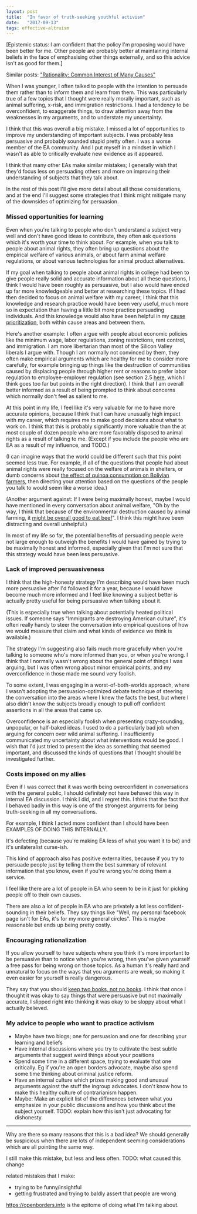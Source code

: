 ```yaml
---
layout: post
title:  "In favor of truth-seeking youthful activism"
date:   "2017-09-13"
tags: effective-altruism
---
```


[Epistemic status: I am confident that the policy I'm proposing would have been better for me. Other people are probably better at maintaining internal beliefs in the face of emphasising other things externally, and so this advice isn't as good for them.]

Similar posts: ["Rationality: Common Interest of Many Causes"](http://lesswrong.com/lw/66/rationality_common_interest_of_many_causes/)

When I was younger, I often talked to people with the intention to persuade them rather than to inform them and learn from them. This was particularly true of a few topics that I thought were really morally important, such as animal suffering, x-risk, and immigration restrictions. I had a tendency to be overconfident, to exaggerate things, to draw attention away from the weaknesses in my arguments, and to understate my uncertainty.

I think that this was overall a big mistake. I missed a lot of opportunities to improve my understanding of important subjects. I was probably less persuasive and probably sounded stupid pretty often. I was a worse member of the EA community. And I put myself in a mindset in which I wasn't as able to critically evaluate new evidence as it appeared.

I think that many other EAs make similar mistakes; I generally wish that they'd focus less on persuading others and more on improving their understanding of subjects that they talk about.

In the rest of this post I'll give more detail about all those considerations, and at the end I'll suggest some strategies that I think might mitigate many of the downsides of optimizing for persuasion.

### Missed opportunities for learning

Even when you're talking to people who don't understand a subject very well and don't have good ideas to contribute, they often ask questions which it's worth your time to think about. For example, when you talk to people about animal rights, they often bring up questions about the empirical welfare of various animals, or about farm animal welfare regulations, or about various technologies for animal product alternatives.

If my goal when talking to people about animal rights in college had been to give people really solid and accurate information about all these questions, I think I would have been roughly as persuasive, but I also would have ended up far more knowledgeable and better at researching these topics. If I had then decided to focus on animal welfare with my career, I think that this knowledge and research practice would have been very useful, much more so in expectation than having a little bit more practice persuading individuals. And this knowledge would also have been helpful in my [cause prioritization](https://80000hours.org/2014/01/which-cause-is-most-effective-300/), both within cause areas and between them.

Here's another example: I often argue with people about economic policies like the minimum wage, labor regulations, zoning restrictions, rent control, and immigration. I am more libertarian than most of the Silicon Valley liberals I argue with. Though I am normally not convinced by them, they often make empirical arguments which are healthy for me to consider more carefully, for example bringing up things like the destruction of communities caused by displacing people through higher rent or reasons to prefer labor regulation to employee-employer regulation (see section 2.5 [here](http://slatestarcodex.com/2017/02/22/repost-the-non-libertarian-faq/#coordination_problems), which I think goes too far but points in the right direction). I think that I am overall better informed as a result of being prompted to think about concerns which normally don't feel as salient to me.

At this point in my life, I feel like it's very valuable for me to have more accurate opinions, because I think that I can have unusually high impact with my career, which requires me to make good decisions about what to work on. I think that this is probably significantly more valuable than the at most couple of dozen people who are more favorably disposed to animal rights as a result of talking to me. (Except if you include the people who are EA as a result of my influence, and TODO.)

(I can imagine ways that the world could be different such that this point seemed less true. For example, if all of the questions that people had about animal rights were really focused on the welfare of animals in shelters, or dumb concerns about [the effect of quinoa consumption on Bolivian farmers](http://www.npr.org/sections/thesalt/2016/03/31/472453674/your-quinoa-habit-really-did-help-perus-poor-but-theres-trouble-ahead), then directing your attention based on the questions of the people you talk to would seem like a worse idea.)

(Another argument against: If I were being maximally honest, maybe I would have mentioned in every conversation about animal welfare, "Oh by the way, I think that because of the environmental destruction caused by animal farming, it [might be overall good to eat beef](http://reducing-suffering.org/vegetarianism-and-wild-animals/)". I think this might have been distracting and overall unhelpful.)

In most of my life so far, the potential benefits of persuading people were not large enough to outweigh the benefits I would have gained by trying to be maximally honest and informed, especially given that I'm not sure that this strategy would have been less persuasive.

### Lack of improved persuasiveness

I think that the high-honesty strategy I'm describing would have been much more persuasive after I'd followed it for a year, because I would have become much more informed and I feel like knowing a subject better is actually pretty useful for being persuasive when talking about it.

(This is especially true when talking about potentially heated political issues. If someone says "Immigrants are destroying American culture", it's often really handy to steer the conversation into empirical questions of how we would measure that claim and what kinds of evidence we think is available.)

The strategy I'm suggesting also fails much more gracefully when you're talking to someone who's more informed than you, or when you're wrong. I think that I normally wasn't wrong about the general point of things I was arguing, but I was often wrong about minor empirical points, and my overconfidence in those made me sound very foolish.

To some extent, I was engaging in a worst-of-both-worlds approach, where I wasn't adopting the persuasion-optimized debate technique of steering the conversation into the areas where I knew the facts the best, but where I also didn't know the subjects broadly enough to pull off confident assertions in all the areas that came up.

Overconfidence is an especially foolish when presenting crazy-sounding, unpopular, or half-baked ideas. I used to do a particularly bad job when arguing for concern over wild animal suffering. I insufficiently communicated my uncertainty about what interventions would be good. I wish that I'd just tried to present the idea as something that seemed important, and discussed the kinds of questions that I thought should be investigated further.

### Costs imposed on my allies

Even if I was correct that it was worth being overconfident in conversations with the general public, I should definitely not have behaved this way in internal EA discussion. I think I did, and I regret this. I think that the fact that I behaved badly in this way is one of the strongest arguments for being truth-seeking in all my conversations.

For example, I think I acted more confident than I should have been  EXAMPLES OF DOING THIS INTERNALLY.

It's defecting (because you're making EA less of what you want it to be) and it's unilateralist curse-ish.

This kind of approach also has positive externalities, because if you try to persuade people just by telling them the best summary of relevant information that you know, even if you're wrong you're doing them a service.

I feel like there are a lot of people in EA who seem to be in it just for picking people off to their own causes.

There are also a lot of people in EA who are privately a lot less confident-sounding in their beliefs. They say things like "Well, my personal facebook page isn't for EAs, it's for my more general circles". This is maybe reasonable but ends up being pretty costly.

### Encouraging rationalization

If you allow yourself to have subjects where you think it's more important to be persuasive than to notice when you're wrong, then you've given yourself a free pass for being wrong on those topics. As a human it's really hard and unnatural to focus on the ways that you arguments are weak, so making it even easier for yourself is really dangerous.

They say that you should [keep two books, not no books](http://lesswrong.com/lw/dg/theism_wednesday_and_not_being_adopted/8dgj?context=1#comments). I think that once I thought it was okay to say things that were persuasive but not maximally accurate, I slipped right into thinking it was okay to be sloppy about what I actually believed.

### My advice to people who want to practice activism

- Maybe have two blogs; one for persuasion and one for describing your learning and beliefs
- Have internal discussions where you try to cultivate the best subtle arguments that suggest weird things about your positions
- Spend some time in a different space, trying to evaluate that one critically. Eg if you're an open borders advocate, maybe also spend some time thinking about criminal justice reform.
- Have an internal culture which prizes making good and unusual arguments against the stuff the ingroup advocates. I don't know how to make this healthy culture of contrarianism happen.
- Maybe: Make an explicit list of the differences between what you emphasize in your public discussions and how you think about the subject yourself. TODO: explain how this isn't just advocating for dishonesty.

----

Why are there so many reasons that this is a bad idea? We should generally be suspicious when there are lots of independent seeming considerations which are all pointing the same way.


I still make this mistake, but less and less often. TODO: what caused this change

related mistakes that I make:

- trying to be funny/insightful
- getting frustrated and trying to baldly assert that people are wrong


https://openborders.info is the epitome of doing what I'm talking about.
